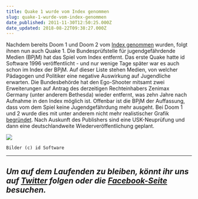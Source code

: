```yaml
---
title: Quake 1 wurde vom Index genommen
slug: quake-1-wurde-vom-index-genommen
date_published: 2011-11-30T12:50:25.000Z
date_updated: 2018-08-22T09:38:27.000Z
---
```


Nachdem bereits Doom 1 und Doom 2 vom [Index genommen](http://www.golem.de/1108/86095.html) wurden, folgt ihnen nun auch Quake 1. Die Bundesprüfstelle für jugendgefährdende Medien (BPjM) hat das Spiel vom Index entfernt. Das erste Quake hatte id Software 1996 veröffentlicht - und nur wenige Tage später war es auch schon im Index der BPjM. Auf dieser Liste stehen Medien, von welcher Pädagogen und Politiker eine negative Auswirkung auf Jugendliche erwarten. Die Bundesbehörde hat den Ego-Shooter mitsamt zwei Erweiterungen auf Antrag des derzeitigen Rechteinhabers Zenimax Germany (unter anderem Bethesda) wieder entfernt, was zehn Jahre nach Aufnahme in den Index möglich ist. Offenbar ist die BPjM der Auffassung, dass vom dem Spiel keine Jugendgefährdung mehr ausgeht. Bei Doom 1 und 2 wurde dies mit unter anderem nicht mehr realistischer Grafik [begründet](http://www.golem.de/1108/86095.html). Nach Auskunft des Publishers sind eine USK-Neuprüfung und dann eine deutschlandweite Wiederveröffentlichung geplant.

[![](//picdump.thafaker.de/2011/11/quake1-580x425.jpg)](__GHOST_URL__/quake-1-wurde-vom-index-genommen/quake1/)

`Bilder (c) id Software`

---
*Um auf dem Laufenden zu bleiben, könnt ihr uns auf [Twitter](http://twitter.com/#%21/thafakerde) folgen oder die [Facebook-Seite](http://de-de.facebook.com/pages/thafaker-auf-Beton/154600141278763) besuchen.*
---
